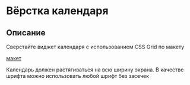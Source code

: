 # Вёрстка календаря

## Описание

Сверстайте виджет календаря с использованием CSS Grid по макету

[макет](../../sources/css-grid-calendar.psd)

Календарь должен растягиваться на всю ширину экрана.
В качестве шрифта можно использовать любой шрифт без засечек
